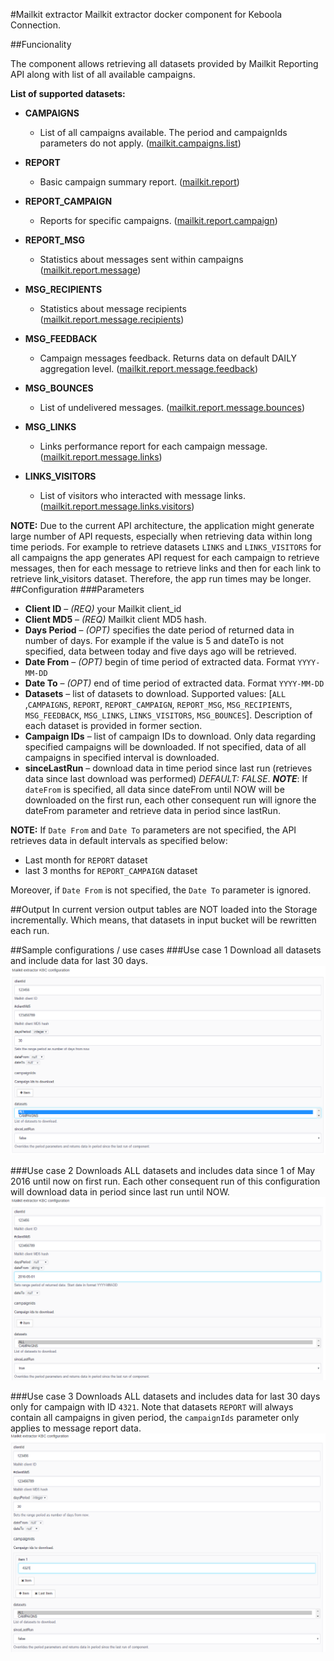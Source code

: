 #Mailkit extractor
Mailkit extractor docker component for Keboola Connection.

##Funcionality

The component allows retrieving all datasets provided by Mailkit Reporting API along with list of all available campaigns. 

**List of supported datasets:**

- **CAMPAIGNS**
    - List of all campaigns available. The period and campaignIds parameters do not apply.
      ([mailkit.campaigns.list](https://www.mailkit.eu/cz/napoveda-pomoc/dokumentace/api/sprava-kampani/mailkitcampaignslist/))

- **REPORT**
    - Basic campaign summary report.
      ([mailkit.report](https://www.mailkit.eu/cz/napoveda-pomoc/dokumentace/api/statistiky/mailkitreport/))
- **REPORT_CAMPAIGN**
    - Reports for specific campaigns.
     ([mailkit.report.campaign](https://www.mailkit.eu/cz/napoveda-pomoc/dokumentace/api/statistiky/mailkitreportcampaign/))

- **REPORT_MSG**
    - Statistics about messages sent within campaigns
    ([mailkit.report.message](https://www.mailkit.eu/cz/napoveda-pomoc/dokumentace/api/statistiky/mailkitreportmessage/))

- **MSG_RECIPIENTS**
    - Statistics about message recipients
    ([mailkit.report.message.recipients](https://www.mailkit.eu/cz/napoveda-pomoc/dokumentace/api/statistiky/mailkitreportmessagerecipients/))

- **MSG_FEEDBACK**
    - Campaign messages feedback. Returns data on default DAILY aggregation level. ([mailkit.report.message.feedback](https://www.mailkit.eu/cz/napoveda-pomoc/dokumentace/api/statistiky/mailkitreportmessagefeedback/))

- **MSG_BOUNCES**
    - List of undelivered messages.
    ([mailkit.report.message.bounces](https://www.mailkit.eu/cz/napoveda-pomoc/dokumentace/api/statistiky/mailkitreportmessagebounces/))

- **MSG_LINKS**
    - Links performance report for each campaign message. 
    ([mailkit.report.message.links](https://www.mailkit.eu/cz/napoveda-pomoc/dokumentace/api/statistiky/mailkitreportmessagelinks/))

- **LINKS_VISITORS**
    - List of visitors who interacted with message links.
      ([mailkit.report.message.links.visitors](https://www.mailkit.eu/cz/napoveda-pomoc/dokumentace/api/statistiky/mailkitreportmessagelinksvisitors/))

**NOTE:** Due to the current API architecture, the application might generate large number of API requests, especially when retrieving data within long time periods. For example to retrieve datasets `LINKS` and `LINKS_VISITORS` for all campaigns the app generates API request for each campaign to retrieve messages, then for each message to retrieve links and then for each link to retrieve link_visitors dataset. Therefore, the app run times may be longer.
##Configuration
###Parameters
- **Client ID** – *(REQ)* your Mailkit client_id
- **Client MD5** – *(REQ)* Mailkit client MD5
     hash.
- **Days Period** – *(OPT)* specifies the date
     period of returned data in number of days. For example if the value is 5
     and dateTo is not specified, data between today and five days ago will be
     retrieved. 
- **Date From** – *(OPT)* begin of time period
     of extracted data. Format `YYYY-MM-DD`
- **Date To** – *(OPT)* end of time period of
     extracted data. Format `YYYY-MM-DD`
- **Datasets** – list of datasets to download. Supported values:    [`ALL` ,`CAMPAIGNS`, `REPORT`, `REPORT_CAMPAIGN`, `REPORT_MSG`, `MSG_RECIPIENTS`, `MSG_FEEDBACK`, `MSG_LINKS`, `LINKS_VISITORS`, `MSG_BOUNCES`]. Description of each dataset is provided in former section.
- **Campaign IDs** – list of campaign IDs to download. Only data regarding specified campaigns will be downloaded. If not specified, data of all campaigns in specified interval is downloaded. 
- **sinceLastRun** – download data in time period since last run (retrieves data since last download was performed) *DEFAULT: FALSE*. ***NOTE***: If `dateFrom` is specified, all data since dateFrom until NOW
     will be downloaded on the first run, each other consequent run will ignore the dateFrom parameter and retrieve data in period since lastRun.

**NOTE:** If `Date From` and `Date To` parameters are not specified, the API retrieves data in default intervals as specified below:
- Last month for `REPORT` dataset
- last 3 months for `REPORT_CAMPAIGN` dataset

Moreover, if `Date From` is not specified, the `Date To` parameter is ignored.

##Output
In current version output tables are NOT loaded into the Storage incrementally. Which means, that datasets in input bucket will be rewritten each run.

 

##Sample configurations / use cases
###Use case 1
Download all datasets and include data for last 30 days. 
![](https://raw.githubusercontent.com/davidesner/keboola-mailkit-ex/master/img/use_case1.png)

###Use case 2
Downloads ALL datasets and includes data since 1 of May 2016 until now on first run. Each other consequent run of this configuration will download data in period since last run until NOW.
![](https://raw.githubusercontent.com/davidesner/keboola-mailkit-ex/master/img/use_case2.png)

###Use case 3
Downloads ALL datasets and includes data for last 30 days only for campaign with ID `4321`. 
Note that datasets `REPORT` will always contain all campaigns in given period, the `campaignIds` parameter only applies to message report data.
![](https://raw.githubusercontent.com/davidesner/keboola-mailkit-ex/master/img/use_case3.png)
